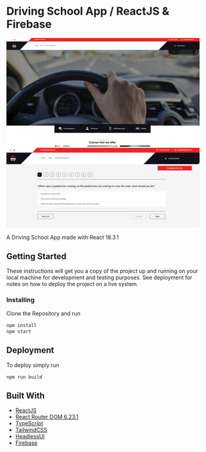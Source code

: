 # Driving School App / ReactJS & Firebase

![ScreenShot](screenshot-1.png)
![ScreenShot](screenshot-2.png)

A Driving School App made with React 18.3.1

## Getting Started

These instructions will get you a copy of the project up and running on your local machine for development and testing purposes. See deployment for notes on how to deploy the project on a live system.

### Installing

Clone the Repository and run

```
npm install
npm start
```

## Deployment

To deploy simply run

```
npm run build
```

## Built With

- [ReactJS](https://reactjs.org/)
- [React Router DOM 6.23.1](https://reactrouter.com/en/main)
- [TypeScript](https://www.typescriptlang.org/)
- [TailwindCSS](https://tailwindcss.com/)
- [HeadlessUI](https://headlessui.com/)
- [Firebase](https://firebase.google.com/)
